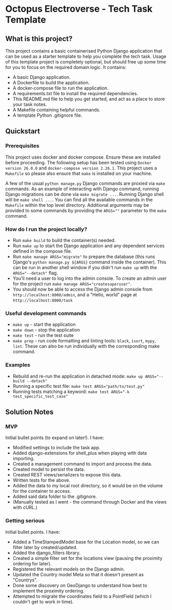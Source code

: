 # Octopus Electroverse - Tech Task Template

## What is this project?
This project contains a basic containerised Python Django application that can be used as a starter
template to help you complete the tech task. 
Usage of this template project is completely optional, but should free up some time for
you to focus on the required domain logic.
It contains:
- A basic Django application.
- A Dockerfile to build the application.
- A docker-compose file to run the application.
- A requirements.txt file to install the required dependencies.
- This README.md file to help you get started, and act as a place to store your task notes.
- A Makefile containing helpful commands.
- A template Python .gitignore file.

## Quickstart
### Prerequisites
This project uses docker and docker compose. Ensure these are installed before
proceeding. The following setup has been tested using `Docker version 26.0.0`
and `docker-compose version 2.26.1`. This project uses a `Makefile` so 
please also ensure that `make` is installed on your machine.

A few of the usual `python manage.py` Django commands are proxied via `make` commands.
As an example of interacting with Django command, running Django migrations can be done via `make migrate ...`. Running Django shell will be `make shell ...`. 
You can find all the available commands in the `Makefile` within the top level directory.
Additional arguments may be provided to some commands by providing the `ARGS=""` parameter to the `make` command.

### How do I run the project locally?
* Run `make build` to build the container(s) needed. 
* Run `make up` to start the Django application and any dependent services defined in the compose file. 
* Run `make manage ARGS="migrate"` to prepare the database (this runs Django's `python manage.py ${ARGS}` command inside the container). This can be run in another shell window if you didn't run `make up` with the `ARGS="--detach"` flag.
* You'll need a user to log into the admin console. To create an admin user for the project run `make manage ARGS="createsuperuser"`.
* You should now be able to access the Django admin console from `http://localhost:8000/admin`, and a "Hello, world" page at `http://localhost:8000/task`

### Useful development commands
 - `make up` - start the application
 - `make down` - stop the application
 - `make test` - run the test suite
 - `make prep` - run code formatting and linting tools: `black`, `isort`, `mypy`, `lint`. These can also be run individually with the corresponding make command.

### Examples
- Rebuild and re-run the application in detached mode: `make up ARGS="--build --detach"`
- Running a specific test file: `make test ARGS="path/to/test.py"`
- Running tests matching a keyword: `make test ARGS="-k test_specific_test_case"`

## Solution Notes

### MVP
Initial bullet points (to expand on later!). I have:
- Modified settings to include the task app.
- Added django-extensions for shell_plus when playing with data importing.
- Created a management command to import and process the data.
- Created model to persist the data.
- Created REST views/serializers to expose this data.
- Written tests for the above.
- Added the data to my local root directory, so it would be on the volume for the container to access.
- Added said data folder to the .gitignore.
- (Manually tested as I went - the command through Docker and the views with cURL.)

### Getting serious
Initial bullet points. I have:
- Added a TimeStampedModel base for the Location model, so we can filter later by created/updated.
- Added the django_filters library.
- Created a simple filter set for the locations view (pausing the proximity ordering for later).
- Registered the relevant models on the Django admin.
- Updated the Country model Meta so that it doesn't present as "Countrys".
- Done some discovery on GeoDjango to understand how best to implement the proximity ordering.
- Attempted to migrate the coordinates field to a PointField (which I couldn't get to work in time).
